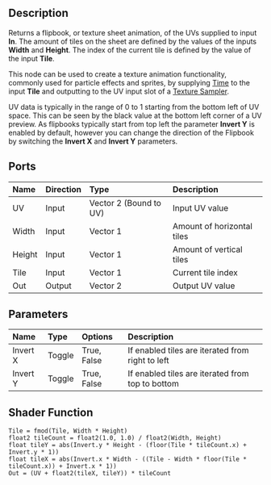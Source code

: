 ## Description

Returns a flipbook, or texture sheet animation, of the UVs supplied to input **In**. The amount of tiles on the sheet are defined by the values of the inputs **Width** and **Height**. The index of the current tile is defined by the value of the input **Tile**.

This node can be used to create a texture animation functionality, commonly used for particle effects and sprites, by supplying [Time](https://github.com/Unity-Technologies/ShaderGraph/wiki/Time-Node) to the input **Tile** and outputting to the UV input slot of a [Texture Sampler](https://github.com/Unity-Technologies/ShaderGraph/wiki/Sample-Texture-2D-Node).

UV data is typically in the range of 0 to 1 starting from the bottom left of UV space. This can be seen by the black value at the bottom left corner of a UV preview. As flipbooks typically start from top left the parameter **Invert Y** is enabled by default, however you can change the direction of the Flipbook by switching the **Invert X** and **Invert Y** parameters.

## Ports

| Name        | Direction           | Type  | Description |
|:------------ |:-------------|:-----|:---|
| UV      | Input | Vector 2 (Bound to UV) | Input UV value |
| Width      | Input | Vector 1 | Amount of horizontal tiles |
| Height      | Input | Vector 1 | Amount of vertical tiles |
| Tile      | Input | Vector 1 | Current tile index |
| Out | Output      |    Vector 2 | Output UV value |

## Parameters

| Name        | Type           | Options  | Description |
|:------------ |:-------------|:-----|:---|
| Invert X      | Toggle | True, False | If enabled tiles are iterated from right to left |
| Invert Y      | Toggle | True, False | If enabled tiles are iterated from top to bottom |

## Shader Function

```
Tile = fmod(Tile, Width * Height)
float2 tileCount = float2(1.0, 1.0) / float2(Width, Height)
float tileY = abs(Invert.y * Height - (floor(Tile * tileCount.x) + Invert.y * 1))
float tileX = abs(Invert.x * Width - ((Tile - Width * floor(Tile * tileCount.x)) + Invert.x * 1))
Out = (UV + float2(tileX, tileY)) * tileCount
```